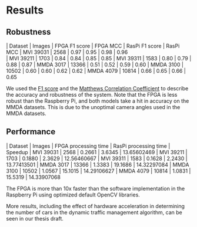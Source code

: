 # Results  

## Robustness
| Dataset | Images | FPGA F1 score | FPGA MCC | RasPi F1 score | RasPi MCC
| MVI 39031 | 2568 | 0.97 | 0.95 | 0.98 | 0.96  
| MVI 39211 | 1703 | 0.84 | 0.84 | 0.85 | 0.85 
| MVI 39311 | 1583 | 0.80 | 0.79 | 0.88 | 0.87
| MMDA 3017 | 13366 | 0.51 | 0.52 | 0.59 | 0.60
| MMDA 3100 | 10502 | 0.60 | 0.60 | 0.62 | 0.62
| MMDA 4079 | 10814 | 0.66 | 0.65 | 0.66 | 0.65

We used the [F1 score](https://en.wikipedia.org/wiki/F1_score) and the [Matthews Correlation Coefficient](https://en.wikipedia.org/wiki/Matthews_correlation_coefficient) to describe the accuracy and robustness of the system. 
Note that the FPGA is less robust than the Raspberry Pi, and both models take a hit in accuracy on the MMDA datasets. This is due to the unoptimal camera angles used in the MMDA datasets.

## Performance
| Dataset | Images | FPGA processing time | RasPi processing time | Speedup 
| MVI 39031 | 2568 | 0.2661 | 3.6345 | 13.65602469
| MVI 39211 | 1703 | 0.1880 | 2.3629 | 12.56460667
| MVI 39311 | 1583 | 0.1628 | 2.2430 | 13.77413501
| MMDA 3017 | 13366 | 1.3383 | 19.1686 | 14.32297084
| MMDA 3100 | 10502 | 1.0567 | 15.1015 | 14.29106627
| MMDA 4079 | 10814 | 1.0831 | 15.5319 | 14.33907068 

The FPGA is more than 10x faster than the software implementation in the Raspberry Pi using optimized default OpenCV libraries. 

More results, including the effect of hardware acceleration in determining the number of cars in the dynamic traffic management algorithm, can be seen in our thesis draft.